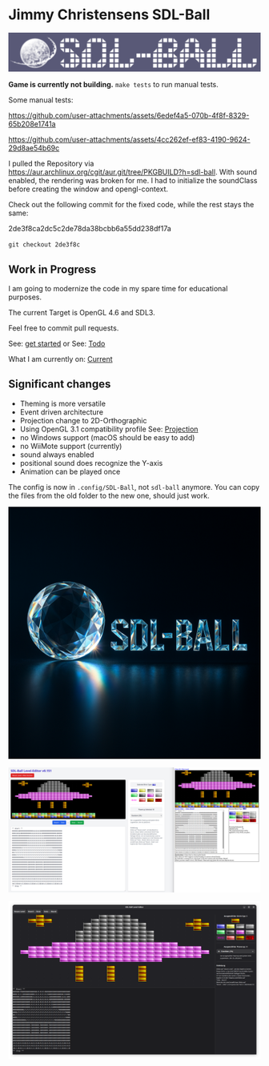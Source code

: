 # Jimmy Christensens SDL-Ball

![old logo](images/old-logo.png)

**Game is currently not building.**
`make tests` to run manual tests.

Some manual tests:

https://github.com/user-attachments/assets/6edef4a5-070b-4f8f-8329-65b208e1741a

https://github.com/user-attachments/assets/4cc262ef-ef83-4190-9624-29d8ae54b69c

I pulled the Repository via <https://aur.archlinux.org/cgit/aur.git/tree/PKGBUILD?h=sdl-ball>.
With sound enabled, the rendering was broken for me.
I had to initialize the soundClass before creating the window and opengl-context.

Check out the following commit for the fixed code, while the rest stays the same:

2de3f8ca2dc5c2de78da38bcbb6a55dd238df17a

`git checkout 2de3f8c`

## Work in Progress

I am going to modernize the code in my spare time for educational purposes.

The current Target is OpenGL 4.6 and SDL3.

Feel free to commit pull requests.

See: [get started](docs/Developer/GetInvolved.md)
or
See: [Todo](docs/Developer/Todo.md)

What I am currently on: [Current](docs/Developer/CURRENT.md)

## Significant changes

- Theming is more versatile
- Event driven architecture
- Projection change to 2D-Orthographic
- Using OpenGL 3.1 compatibility profile See: [Projection](docs/Developer/OpenGL/Projection.md)
- no Windows support (macOS should be easy to add)
- no WiiMote support (currently)
- sound always enabled
- positional sound does recognize the Y-axis
- Animation can be played once

The config is now in `.config/SDL-Ball`, not `sdl-ball` anymore.
You can copy the files from the old folder to the new one, should just work.

![new logo](images/current-logo.png)

![JS-LevelEditor](images/js-level-editor.png)

![GTK3-LevelEditor](images/leveleditor-python-gtk3.png)
